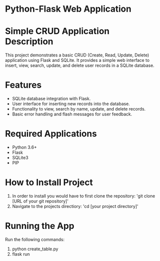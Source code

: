 # Python-Flask Web Application

# Simple CRUD Application Description
This project demonstrates a basic CRUD (Create, Read, Update, Delete) application using Flask and SQLite. It provides a simple web interface to insert, view, search, update, and delete user records in a SQLite database.

# Features
- SQLite database integration with Flask.
- User interface for inserting new records into the database.
- Functionality to view, search by name, update, and delete records.
- Basic error handling and flash messages for user feedback.

# Required Applications
- Python 3.6+
- Flask
- SQLite3
- PIP

# How to Install Project
1. In order to install you would have to first clone the repository:
    'git clone [URL of your git repository]'
2. Navigate to the projects directiory:
    'cd [your project directory]'

# Running the App
Run the following commands:

1. python create_table.py
2. flask run
